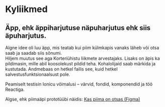 # Kyliikmed

## Äpp, ehk äppiharjutuse näpuharjutus ehk siis äpuharjutus.

Algne idee oli luu äpp, mis teatab kui piim külmkapis vanaks läheb või otsa saab ja saadab siis sõnumi.  
Hiljem muutus see aga Korteriühistu liikmete arvestajaks.
Lisaks on äpis ka pildimasin, mille abil koosolekust pildid teha.
Kohalolijaid saab märkida ja kustutada. Andmebaas on hetkel failis see, kuid hetkel salvestusfunktsionaalsust pole.

Peamiselt testisin Ionicu võimalusi – värvid, fondid, komponendid ja töö Reactiga.

Algse, ehk piimaäpi prototüübi näidis: [Kas piima on otsas (Figma)](https://www.figma.com/proto/aV1E7BtGzNzSKrgusiSILR/Kas-piima-on?node-id=1137%3A7662&scaling=min-zoom&page-id=5%3A54&starting-point-node-id=1103%3A6666)
